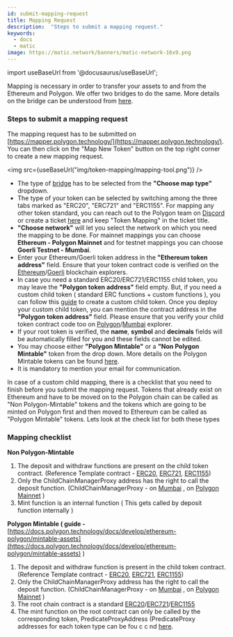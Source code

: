 ```yaml
---
id: submit-mapping-request
title: Mapping Request
description:  "Steps to submit a mapping request."
keywords:
  - docs
  - matic
image: https://matic.network/banners/matic-network-16x9.png
---
```


import useBaseUrl from '@docusaurus/useBaseUrl';

Mapping is necessary in order to transfer your assets to and from the Ethereum and Polygon. We offer two bridges to do the same. More details on the bridge can be understood from [here](/docs/develop/ethereum-polygon/getting-started).

### Steps to submit a mapping request

The mapping request has to be submitted on [https://mapper.polygon.technology/](https://mapper.polygon.technology/). You can then click on the "Map New Token" button on the top right corner to create a new mapping request.

<img src={useBaseUrl("img/token-mapping/mapping-tool.png")} />


- The type of [bridge](/docs/develop/ethereum-polygon/getting-started) has to be selected from the **"Choose map type"** dropdown.
- The type of your token can be selected by switching among the three tabs marked as "ERC20", "ERC721" and "ERC1155". For mapping any other token standard, you can reach out to the Polygon team on [Discord](https://discord.com/invite/0xPolygon) or create a ticket [here](https://support.polygon.technology/support/home) and keep "Token Mapping" in the ticket title.
- **"Choose network"** will let you select the network on which you need the mapping to be done. For mainnet mappings you can choose **Ethereum - Polygon Mainnet**  and for testnet mappings you can choose **Goerli Testnet - Mumbai**.
- Enter your Ethereum/Goerli token address in the  **"Ethereum token address"** field. Ensure that your token contract code is verified on the [Ethereum](https://etherscan.io/)/[Goerli](https://goerli.etherscan.io/) blockchain explorers.
- In case you need a standard ERC20/ERC721/ERC1155 child token, you may leave the **"Polygon token address"** field empty. But, if you need a custom child token ( standard ERC functions + custom functions ), you can follow this [guide](/docs/develop/ethereum-polygon/pos/mapping-assets) to create a custom child token. Once you deploy your custom child token, you can mention the contract address in the **"Polygon token address"** field. Please ensure that you verify your child token contract code too on [Polygon](https://polygonscan.com/)/[Mumbai](https://mumbai.polygonscan.com/) explorer.
- If your root token is verified, the **name**, **symbol** and **decimals** fields will be automatically filled for you and these fields cannot be edited.
- You may choose either **"Polygon Mintable"** or a **"Non Polygon Mintable"** token from the drop down. More details on the Polygon Mintable tokens can be found [here](/docs/develop/ethereum-polygon/mintable-assets).
- It is mandatory to mention your email for communication.

In  case of a custom child mapping, there is a checklist that you need to finish before you submit the mapping request. Tokens that already exist on Ethereum and have to be moved on to the Polygon chain can be called as "Non Polygon-Mintable" tokens and the tokens which are going to be minted on Polygon first and then moved to Ethereum can be called as "Polygon Mintable" tokens. Lets look at the check list for both these types

### Mapping checklist

**Non Polygon-Mintable**

1. The deposit and withdraw functions are present on the child token contract. (Reference Template contract - [ERC20](https://github.com/maticnetwork/pos-portal/blob/master/flat/ChildERC20.sol#L1492-#L1508), [ERC721](https://github.com/maticnetwork/pos-portal/blob/master/flat/ChildERC721.sol#L2157-#L2238), [ERC1155](https://github.com/maticnetwork/pos-portal/blob/master/flat/ChildERC1155.sol#L1784-#L1818))
2. Only the ChildChainManagerProxy address has the right to call the deposit function. (ChildChainManagerProxy - on [Mumbai](https://mumbai.polygonscan.com/address/0xb5505a6d998549090530911180f38aC5130101c6/transactions) , on [Polygon Mainnet](https://polygonscan.com/address/0xA6FA4fB5f76172d178d61B04b0ecd319C5d1C0aa/) )
3. Mint function is an internal function ( This gets called by deposit function internally )

**Polygon Mintable ( guide -** [https://docs.polygon.technology/docs/develop/ethereum-polygon/mintable-assets](https://docs.polygon.technology/docs/develop/ethereum-polygon/mintable-assets) )

1. The deposit and withdraw function is present in the child token contract. (Reference Template contract - [ERC20](https://github.com/maticnetwork/pos-portal/blob/master/flat/ChildMintableERC20.sol#L1492-#L1519), [ERC721](https://github.com/maticnetwork/pos-portal/blob/master/flat/ChildMintableERC721.sol#L2160-#L2275), [ERC1155](https://github.com/maticnetwork/pos-portal/blob/master/flat/ChildMintableERC1155.sol#L1784-#L1851))
2. Only the ChildChainManagerProxy address has the right to call the deposit function. (ChildChainManagerProxy - on [Mumbai](https://mumbai.polygonscan.com/address/0xb5505a6d998549090530911180f38aC5130101c6/transactions) , on [Polygon Mainnet](https://polygonscan.com/address/0xA6FA4fB5f76172d178d61B04b0ecd319C5d1C0aa/) )
3. The root chain contract is a standard [ERC20](https://github.com/maticnetwork/pos-portal/blob/master/flat/DummyMintableERC20.sol#L1481)/[ERC721](https://github.com/maticnetwork/pos-portal/blob/master/flat/DummyMintableERC721.sol#L2169)/[ERC1155](https://github.com/maticnetwork/pos-portal/blob/master/flat/DummyMintableERC1155.sol#L1785)
4.  The mint function on the root contract can only be called by the corresponding token, PredicateProxyAddress (PredicateProxy addresses for each token type can be fou c c                        nd [here](/docs/develop/ethereum-polygon/mintable-assets#contract-to-be-deployed-on-ethereum).
